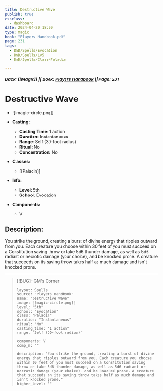 ```yaml
---
title: Destructive Wave
publish: true
cssclass:
  - dashboard
date: 2024-04-20 18:30
type: magic
book: "Players Handbook.pdf"
page: 231
tags:
  - DnD/Spells/Evocation
  - DnD/Spells/Lv5
  - DnD/Spells/Class/Paladin

---
```


##### Back: [[Magic]] || Book: [Players Handbook](https://drive.google.com/drive/folders/1O5bhpYizcIT5xxAoLOuzCRht_PVS7VSG?usp=sharing) || Page: 231

# Destructive Wave
- ![[magic-circle.png]]
- **Casting:**
    - **Casting Time:** 1 action
    - **Duration:** Instantaneous
    - **Range:** Self (30-foot radius)
    - **Ritual:** No
    - **Concentration:** No
- **Classes:**
    - [[Paladin]]

- **Info:**
    - **Level:** 5th
    - **School:** Evocation
- **Components:**
    - V


## Description:
You strike the ground, creating a burst of divine energy that ripples outward from you. Each creature you choose within 30 feet of you must succeed on a Constitution saving throw or take 5d6 thunder damage, as well as 5d6 radiant or necrotic damage (your choice), and be knocked prone. A creature that succeeds on its saving throw takes half as much damage and isn't knocked prone.



---

> [!BUG]- GM's Corner
>
> ```statblock
> layout: Spells
> source: "Players Handbook"
> name: "Destructive Wave"
> image: [[magic-circle.png]]
> level: "5th"
> school: "Evocation"
> class: "Paladin"
> duration: "Instantaneous"
> ritual: "No"
> casting_time: "1 action"
> range: "Self (30-foot radius)"
>
> components: V
> comp_m: ""
>
> description: "You strike the ground, creating a burst of divine energy that ripples outward from you. Each creature you choose within 30 feet of you must succeed on a Constitution saving throw or take 5d6 thunder damage, as well as 5d6 radiant or necrotic damage (your choice), and be knocked prone. A creature that succeeds on its saving throw takes half as much damage and isn't knocked prone."
> higher_level: ""
> ```
